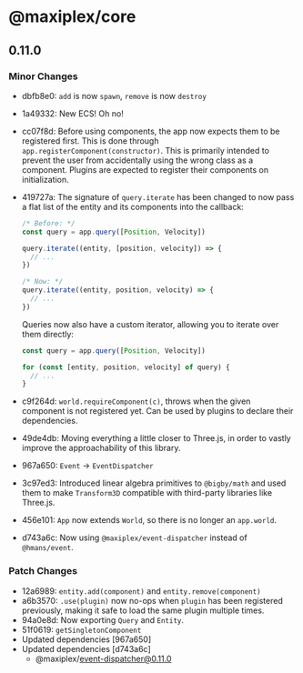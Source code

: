 # @maxiplex/core

## 0.11.0

### Minor Changes

- dbfb8e0: `add` is now `spawn`, `remove` is now `destroy`
- 1a49332: New ECS! Oh no!
- cc07f8d: Before using components, the app now expects them to be registered first. This is done through `app.registerComponent(constructor)`. This is primarily intended to prevent the user from accidentally using the wrong class as a component. Plugins are expected to register their components on initialization.
- 419727a: The signature of `query.iterate` has been changed to now pass a flat list of the entity and its components into the callback:

  ```js
  /* Before: */
  const query = app.query([Position, Velocity])

  query.iterate((entity, [position, velocity]) => {
    // ...
  })

  /* Now: */
  query.iterate((entity, position, velocity) => {
    // ...
  })
  ```

  Queries now also have a custom iterator, allowing you to iterate over them directly:

  ```js
  const query = app.query([Position, Velocity])

  for (const [entity, position, velocity] of query) {
    // ...
  }
  ```

- c9f264d: `world.requireComponent(c)`, throws when the given component is not registered yet. Can be used by plugins to declare their dependencies.
- 49de4db: Moving everything a little closer to Three.js, in order to vastly improve the approachability of this library.
- 967a650: `Event` -> `EventDispatcher`
- 3c97ed3: Introduced linear algebra primitives to `@bigby/math` and used them to make `Transform3D` compatible with third-party libraries like Three.js.
- 456e101: `App` now extends `World`, so there is no longer an `app.world`.
- d743a6c: Now using `@maxiplex/event-dispatcher` instead of `@hmans/event`.

### Patch Changes

- 12a6989: `entity.add(component)` and `entity.remove(component)`
- a6b3570: `.use(plugin)` now no-ops when `plugin` has been registered previously, making it safe to load the same plugin multiple times.
- 94a0e8d: Now exporting `Query` and `Entity`.
- 51f0619: `getSingletonComponent`
- Updated dependencies [967a650]
- Updated dependencies [d743a6c]
  - @maxiplex/event-dispatcher@0.11.0
